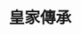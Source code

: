 ---
title: "皇家傳承"
description: "皇家傳承"
layout: shop
keywords:
  - 美食競賽
  - 台灣美食
  - 美食精選
datePublished: "2025-06-30"
dateModified: "2025-07-06"
city: "新北市"
district: "板橋區"
address: "220新北市板橋區重慶路220-1號"
phone: "0229563718"
geo: "25.00201832430965, 121.46265156858681"
google_map: "https://maps.app.goo.gl/h6dmCYKp2qrHfvYE6"
footinder: "https://footinder.com.tw/%e6%96%b0%e5%8c%97%e5%b8%82%e6%9d%bf%e6%a9%8b%e5%8d%80/37562/"
official: "https://www.royal-beefnoodles.com/"
award:
  - name: "台北國際牛肉麵節"
    year: "2024"
    entries:
      - group: "鮮食組"
        cooking_style: "清燉"
        rank: "金牌"
      - group: "調理包組"
        cooking_style: "清燉"
        rank: ""

---